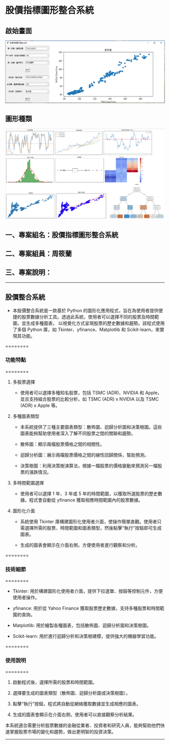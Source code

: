 # 股價指標圖形整合系統
## 啟始畫面
![first](./img/First.PNG)
## 圖形種類
![total](./img/total9.PNG)
## 一、專案組名：股價指標圖形整合系統
## 二、專案組員：周筱蘭
## 三、專案說明：
_______
## 股價整合系統

   * 本股價整合系統是一款基於 Python 的圖形化應用程式，旨在為使用者提供便捷的股票數據分析工具。透過此系統，使用者可以選擇不同的股票及時間範圍，並生成多種圖表， 以視覺化方式呈現股票的歷史數據和趨勢。該程式使用了多個 Python 庫，如 Tkinter、yfinance、Matplotlib 和 Scikit-learn，來實現其功能。

========
### 功能特點
========
    
   1. 多股票選擇

       * 使用者可以選擇多種知名股票，包括 TSMC (ADR)、NVIDIA 和 Apple，並且支持組合股票的比較分析，如 TSMC (ADR) x NVIDIA 以及 TSMC (ADR) x Apple 等。


   2. 多種圖表類型

        * 本系統提供了三種主要圖表類型：散佈圖、迴歸分析圖和決策樹圖。這些圖表能夠幫助使用者深入了解不同股票之間的關聯和趨勢。

        * 散佈圖：顯示兩檔股票價格之間的相關性。

        * 迴歸分析圖：展示兩檔股票價格之間的線性回歸關係，幫助預測。

        * 決策樹圖：利用決策樹演算法，根據一檔股票的價格變動來預測另一檔股票的漲跌情況。


   3. 多時間範圍選擇

        * 使用者可以選擇 1 年、3 年或 5 年的時間範圍，以獲取所選股票的歷史數據。程式會自動從 yfinance 獲取相應時間範圍內的股票數據。 

   
   4. 圖形化介面

        * 系統使用 Tkinter 庫構建圖形化使用者介面，使操作簡單直觀。使用者只需選擇所需的股票、時間範圍和圖表類型，然後點擊“執行”按鈕即可生成圖表。

        * 生成的圖表會顯示在介面右側，方便使用者進行觀察和分析。

        
========
### 技術細節
========

   * Tkinter: 用於構建圖形化使用者介面，提供下拉選單、按鈕等控制元件，方便使用者操作。

   * yfinance: 用於從 Yahoo Finance 獲取股票歷史數據，支持多種股票和時間範圍的查詢。

   * Matplotlib: 用於繪製各種圖表，包括散佈圖、迴歸分析圖和決策樹圖。

   * Scikit-learn: 用於進行迴歸分析和決策樹建模，提供強大的機器學習功能。


========
### 使用說明
========

   1. 啟動程式後，選擇所需的股票和時間範圍。

   2. 選擇要生成的圖表類型（散佈圖、迴歸分析圖或決策樹圖）。

   3. 點擊“執行”按鈕，程式將自動從網絡獲取數據並生成相應的圖表。

   4. 生成的圖表會顯示在介面右側，使用者可以直接觀察分析結果。



本系統適合需要分析股票數據的金融從業者、投資者和研究人員，能夠幫助他們快速掌握股票市場的變化和趨勢，做出更明智的投資決策。
_______
